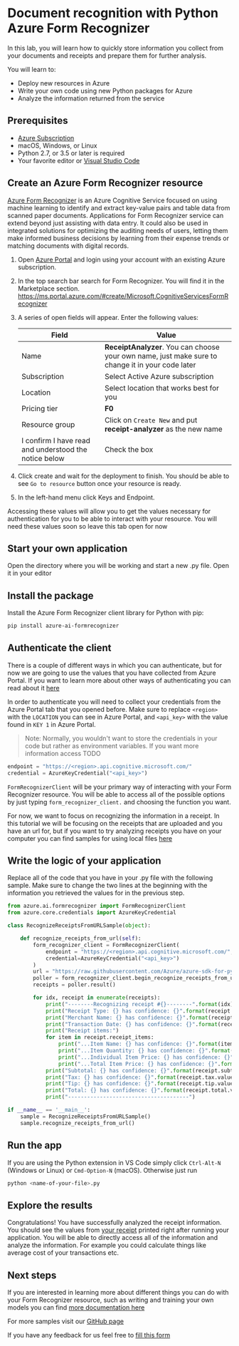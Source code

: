 # Document recognition with Python Azure Form Recognizer

In this lab, you will learn how to quickly store information you collect from your documents and receipts and prepare them for further analysis.

You will learn to:
- Deploy new resources in Azure
- Write your own code using new Python packages for Azure
- Analyze the information returned from the service

## Prerequisites

- [Azure Subscription](https://azure.microsoft.com/free/)
- macOS, Windows, or Linux
- Python 2.7, or 3.5 or later is required 
- Your favorite editor or [Visual Studio Code](https://code.visualstudio.com/download)

## Create an Azure Form Recognizer resource

[Azure Form Recognizer](https://docs.microsoft.com/azure/cognitive-services/form-recognizer/) is an Azure Cognitive Service focused on using machine learning to identify and extract key-value pairs and table data from scanned paper documents. Applications for Form Recognizer service can extend beyond just assisting with data entry. It could also be used in integrated solutions for optimizing the auditing needs of users, letting them make informed business decisions by learning from their expense trends or matching documents with digital records.

1. Open [Azure Portal](https://portal.azure.com/) and login using your account with an existing Azure subscription.

1. In the top search bar search for Form Recognizer. You will find it in the Marketplace section. https://ms.portal.azure.com/#create/Microsoft.CognitiveServicesFormRecognizer

1. A series of open fields will appear. Enter the following values:

    | Field | Value |
    | --- | --- |
    | Name | **ReceiptAnalyzer**. You can choose your own name, just make sure to change it in your code later |
    | Subscription | Select Active Azure subscription |
    | Location | Select location that works best for you |
    | Pricing tier | **F0** |
    | Resource group | Click on `Create New` and put **receipt-analyzer** as the new name |
    | I confirm I have read and understood the notice below | Check the box|

1. Click create and wait for the deployment to finish. You should be able to see `Go to resource` button once your resource is ready.

1. In the left-hand menu click Keys and Endpoint.

Accessing these values will allow you to get the values necessary for authentication for you to be able to interact with your resource. You will need these values soon so leave this tab open for now

## Start your own application

Open the directory where you will be working and start a new .py file. Open it in your editor

## Install the package

Install the Azure Form Recognizer client library for Python with pip:

```bash
pip install azure-ai-formrecognizer
```

## Authenticate the client

There is a couple of different ways in which you can authenticate, but for now we are going to use the values that you have collected from Azure Portal. If you want to learn more about other ways of authenticating you can read about it [here](https://github.com/Azure/azure-sdk-for-python/tree/master/sdk/formrecognizer/azure-ai-formrecognizer#authenticate-the-client)

In order to authenticate you will need to collect your credentials from the Azure Portal tab that you opened before. Make sure to replace `<region>` with the `LOCATION` you can see in Azure Portal, and `<api_key>` with the value found in `KEY 1` in Azure Portal.

> Note: Normally, you wouldn't want to store the credentials in your code but rather as environment variables. If you want more information access TODO

```python
endpoint = "https://<region>.api.cognitive.microsoft.com/"
credential = AzureKeyCredential("<api_key>")
```

`FormRecognizerClient` will be your primary way of interacting with your Form Recognizer resource. You will be able to access all of the possible options by just typing `form_recognizer_client.` and choosing the function you want.

For now, we want to focus on recognizing the information in a receipt. In this tutorial we will be focusing on the receipts that are uploaded and you have an url for, but if you want to try analyzing receipts you have on your computer you can find samples for using local files [here](https://github.com/Azure/azure-sdk-for-python/tree/master/sdk/formrecognizer/azure-ai-formrecognizer#recognize-receipts)

## Write the logic of your application

Replace all of the code that you have in your .py file with the following sample. Make sure to change the two lines at the beginning with the information you retrieved the values for in the previous step.

```python
from azure.ai.formrecognizer import FormRecognizerClient
from azure.core.credentials import AzureKeyCredential

class RecognizeReceiptsFromURLSample(object):

    def recognize_receipts_from_url(self):
        form_recognizer_client = FormRecognizerClient(
            endpoint = "https://<region>.api.cognitive.microsoft.com/", 
            credential=AzureKeyCredential("<api_key>")
        )
        url = "https://raw.githubusercontent.com/Azure/azure-sdk-for-python/master/sdk/formrecognizer/azure-ai-formrecognizer/tests/sample_forms/receipt/contoso-receipt.png"
        poller = form_recognizer_client.begin_recognize_receipts_from_url(url=url)
        receipts = poller.result()

        for idx, receipt in enumerate(receipts):
            print("--------Recognizing receipt #{}--------".format(idx))
            print("Receipt Type: {} has confidence: {}".format(receipt.receipt_type.type, receipt.receipt_type.confidence))
            print("Merchant Name: {} has confidence: {}".format(receipt.merchant_name.value, receipt.merchant_name.confidence))
            print("Transaction Date: {} has confidence: {}".format(receipt.transaction_date.value, receipt.transaction_date.confidence))
            print("Receipt items:")
            for item in receipt.receipt_items:
                print("...Item Name: {} has confidence: {}".format(item.name.value, item.name.confidence))
                print("...Item Quantity: {} has confidence: {}".format(item.quantity.value, item.quantity.confidence))
                print("...Individual Item Price: {} has confidence: {}".format(item.price.value, item.price.confidence))
                print("...Total Item Price: {} has confidence: {}".format(item.total_price.value, item.total_price.confidence))
            print("Subtotal: {} has confidence: {}".format(receipt.subtotal.value, receipt.subtotal.confidence))
            print("Tax: {} has confidence: {}".format(receipt.tax.value, receipt.tax.confidence))
            print("Tip: {} has confidence: {}".format(receipt.tip.value, receipt.tip.confidence))
            print("Total: {} has confidence: {}".format(receipt.total.value, receipt.total.confidence))
            print("--------------------------------------")

if __name__ == '__main__':
    sample = RecognizeReceiptsFromURLSample()
    sample.recognize_receipts_from_url()
```

## Run the app

If you are using the Python extension in VS Code simply click `Ctrl-Alt-N` (Windows or Linux) or `Cmd-Option-N` (macOS). Otherwise just run

```bash
python <name-of-your-file>.py
```

## Explore the results

Congratulations! You have successfully analyzed the receipt information. You should see the values from [your receipt](https://raw.githubusercontent.com/Azure/azure-sdk-for-python/master/sdk/formrecognizer/azure-ai-formrecognizer/tests/sample_forms/receipt/contoso-receipt.png) printed right after running your application. You will be able to directly access all of the information and analyze the information. For example you could calculate things like average cost of your transactions etc.

## Next steps

If you are interested in learning more about different things you can do with your Form Recognizer resource, such as writing and training your own models you can find [more documentation here](https://docs.microsoft.com/en-us/azure/cognitive-services/form-recognizer/)

For more samples visit our [GitHub page](https://github.com/Azure/azure-sdk-for-python/tree/master/sdk/formrecognizer/azure-ai-formrecognizer#more-sample-code)

If you have any feedback for us feel free to [fill this form](https://aka.ms/FR_SDK_v1_feedback)
